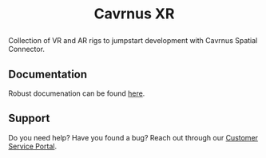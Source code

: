 # <p style="text-align: center;">Cavrnus XR</p>

Collection of VR and AR rigs to jumpstart development with Cavrnus Spatial Connector.

## Documentation
Robust documenation can be found <a><a href="https://cavrnus.atlassian.net/wiki/spaces/CSM/pages/815136772/Cavrnus+Knowledge+Base">here</a>.

## Support
Do you need help? Have you found a bug? Reach out through our <a><a href="https://cavrnus.atlassian.net/servicedesk/customer/portal/1">Customer Service Portal</a>.




